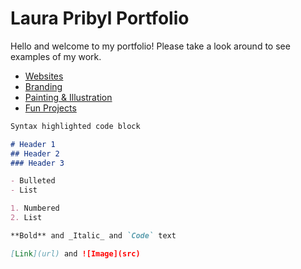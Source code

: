 # Laura Pribyl Portfolio

Hello and welcome to my portfolio! Please take a look around to see examples of my work.

- [Websites](Portfolio/websites.md)
- [Branding]()
- [Painting & Illustration]()
- [Fun Projects]()

```markdown
Syntax highlighted code block

# Header 1
## Header 2
### Header 3

- Bulleted
- List

1. Numbered
2. List

**Bold** and _Italic_ and `Code` text

[Link](url) and ![Image](src)
```

